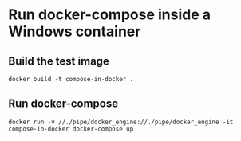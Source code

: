 # Run docker-compose inside a Windows container

## Build the test image

```
docker build -t compose-in-docker .
```

## Run docker-compose

```
docker run -v //./pipe/docker_engine://./pipe/docker_engine -it compose-in-docker docker-compose up
```
